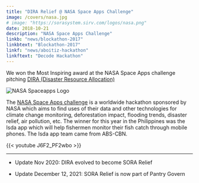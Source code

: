 ```yaml
---
title: "DIRA Relief @ NASA Space Apps Challenge"
image: /covers/nasa.jpg
# image: "https://sorasystem.sirv.com/logos/nasa.png"
date: 2018-10-21
description: "NASA Space Apps Challenge"
linkb: "news/blockathon-2017"
linkbtext: "Blockathon-2017"
linkf: "news/aboitiz-hackathon"
linkftext: "Decode Hackathon"
---
```


We won the Most Inspiring award at the NASA Space Apps challenge pitching [DIRA (Disaster Resource Allocation)](https://2018.spaceappschallenge.org/challenges/volcanoes-icebergs-and-asteroids-oh-my/dont-forget-can-opener/teams/dira/members) 

![NASA Spaceapps Logo](https://sorasystem.sirv.com/logos/nasa.png)

The [NASA Space Apps challenge](http://spaceapps.co) is a worldwide hackathon sponsored by NASA which aims to find uses of their data and other technologies for climate change monitoring, deforestation impact, flooding trends, disaster relief, air pollution, etc. The winner for this year in the Philippines was the Isda app which will help fishermen monitor their fish catch through mobile phones. The Isda app team came from ABS-CBN. 


{{< youtube J6F2_PF2wbo >}}

---
- Update Nov 2020: DIRA evolved to become SORA Relief

- Update December 12, 2021: SORA Relief is now part of Pantry Govern
